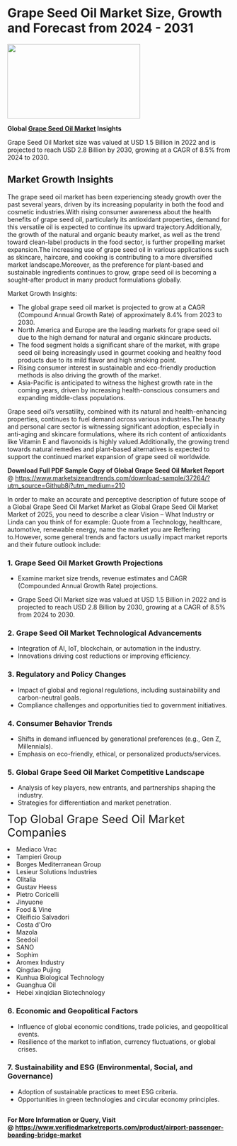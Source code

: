 <H1>Grape Seed Oil Market Size, Growth and Forecast from 2024 - 2031</H1><img class="aligncenter size-medium wp-image-584254" src="https://thirdeyenews.in/wp-content/uploads/2024/09/Global-Market-Research-300x168.jpeg" alt="" width="300" height="168" /><p><strong>Global&nbsp;<a href="https://www.marketsizeandtrends.com/download-sample/37264/?utm_source=Github8j?utm_medium=210">Grape Seed Oil Market</a> Insights</strong></p><p>Grape Seed Oil Market size was valued at USD 1.5 Billion in 2022 and is projected to reach USD 2.8 Billion by 2030, growing at a CAGR of 8.5% from 2024 to 2030.</p><p><h2>Market Growth Insights</h2> <p>The grape seed oil market has been experiencing steady growth over the past several years, driven by its increasing popularity in both the food and cosmetic industries.With rising consumer awareness about the health benefits of grape seed oil, particularly its antioxidant properties, demand for this versatile oil is expected to continue its upward trajectory.Additionally, the growth of the natural and organic beauty market, as well as the trend toward clean-label products in the food sector, is further propelling market expansion.The increasing use of grape seed oil in various applications such as skincare, haircare, and cooking is contributing to a more diversified market landscape.Moreover, as the preference for plant-based and sustainable ingredients continues to grow, grape seed oil is becoming a sought-after product in many product formulations globally.</p> <p>Market Growth Insights:</p> <ul> <li>The global grape seed oil market is projected to grow at a CAGR (Compound Annual Growth Rate) of approximately 8.4% from 2023 to 2030.</li> <li>North America and Europe are the leading markets for grape seed oil due to the high demand for natural and organic skincare products.</li> <li>The food segment holds a significant share of the market, with grape seed oil being increasingly used in gourmet cooking and healthy food products due to its mild flavor and high smoking point.</li> <li>Rising consumer interest in sustainable and eco-friendly production methods is also driving the growth of the market.</li> <li>Asia-Pacific is anticipated to witness the highest growth rate in the coming years, driven by increasing health-conscious consumers and expanding middle-class populations.</li> </ul> <p>Grape seed oil’s versatility, combined with its natural and health-enhancing properties, continues to fuel demand across various industries.The beauty and personal care sector is witnessing significant adoption, especially in anti-aging and skincare formulations, where its rich content of antioxidants like Vitamin E and flavonoids is highly valued.Additionally, the growing trend towards natural remedies and plant-based alternatives is expected to support the continued market expansion of grape seed oil worldwide.</p> <p><span class=""><strong>Download Full PDF Sample Copy of Global Grape Seed Oil Market Report</strong> @ <a href="https://www.marketsizeandtrends.com/download-sample/37264/?utm_source=Github8j?utm_medium=210" target="_blank">https://www.marketsizeandtrends.com/download-sample/37264/?utm_source=Github8j?utm_medium=210</a></span></p><p>In order to make an accurate and perceptive description of future scope of a Global&nbsp;Grape Seed Oil Market Market as Global&nbsp;Grape Seed Oil Market Market of 2025, you need to describe a clear Vision &ndash; What Industry or Linda can you think of for example: Quote from a Technology, healthcare, automotive, renewable energy, name the market you are Reffering to.However, some general trends and factors usually impact market reports and their future outlook include:</p><h3>1.&nbsp;<strong>Grape Seed Oil Market Growth Projections</strong></h3><ul><li>Examine market size trends, revenue estimates and CAGR (Compounded Annual Growth Rate) projections.</li><li><p>Grape Seed Oil Market size was valued at USD 1.5 Billion in 2022 and is projected to reach USD 2.8 Billion by 2030, growing at a CAGR of 8.5% from 2024 to 2030.</p></li></ul><h3>2.&nbsp;<strong>Grape Seed Oil Market Technological Advancements</strong></h3><ul><li>Integration of AI, IoT, blockchain, or automation in the industry.</li><li>Innovations driving cost reductions or improving efficiency.</li></ul><h3>3.&nbsp;<strong>Regulatory and Policy Changes</strong></h3><ul><li>Impact of global and regional regulations, including sustainability and carbon-neutral goals.</li><li>Compliance challenges and opportunities tied to government initiatives.</li></ul><h3>4.&nbsp;<strong>Consumer Behavior Trends</strong></h3><ul><li>Shifts in demand influenced by generational preferences (e.g., Gen Z, Millennials).</li><li>Emphasis on eco-friendly, ethical, or personalized products/services.</li></ul><h3>5.&nbsp;<strong>Global Grape Seed Oil Market Competitive Landscape</strong></h3><ul><li>Analysis of key players, new entrants, and partnerships shaping the industry.</li><li>Strategies for differentiation and market penetration.</li></ul><p data-pm-slice="1 1 []"><span style="color: inherit; font-family: inherit; font-size: 25px;">Top Global Grape Seed Oil Market Companies</span></p><div class="" data-test-id=""><p><li>Mediaco Vrac</li><li> Tampieri Group</li><li> Borges Mediterranean Group</li><li> Lesieur Solutions Industries</li><li> Olitalia</li><li> Gustav Heess</li><li> Pietro Coricelli</li><li> Jinyuone</li><li> Food & Vine</li><li> Oleificio Salvadori</li><li> Costa d'Oro</li><li> Mazola</li><li> Seedoil</li><li> SANO</li><li> Sophim</li><li> Aromex Industry</li><li> Qingdao Pujing</li><li> Kunhua Biological Technology</li><li> Guanghua Oil</li><li> Hebei xinqidian Biotechnology</li></p></div><h3>6.&nbsp;<strong>Economic and Geopolitical Factors</strong></h3><ul><li>Influence of global economic conditions, trade policies, and geopolitical events.</li><li>Resilience of the market to inflation, currency fluctuations, or global crises.</li></ul><h3>7.&nbsp;<strong>Sustainability and ESG (Environmental, Social, and Governance)</strong></h3><ul><li>Adoption of sustainable practices to meet ESG criteria.</li><li>Opportunities in green technologies and circular economy principles.</li></ul><h2><strong style="font-size: 14px;">For More Information or Query, Visit @&nbsp;</strong><a style="background-color: #ffffff; font-size: 14px;" href="https://www.marketsizeandtrends.com/report/grape-seed-oil-market/" target="_blank">https://www.verifiedmarketreports.com/product/airport-passenger-boarding-bridge-market</a></h2>